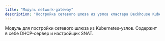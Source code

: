 ```yaml
---
title: "Модуль network-gateway"
description: "Постройка сетевого шлюза из узлов кластера Deckhouse Kubernetes Platform."
---
```


Модуль для постройки сетевого шлюза из Kubernetes-узлов. Содержит в себе DHCP-сервер и настройщик SNAT.
